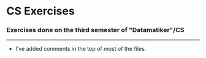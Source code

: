 # CS Exercises
### Exercises done on the third semester of "Datamatiker"/CS

------------

- I\'ve added comments in the top of most of the files.